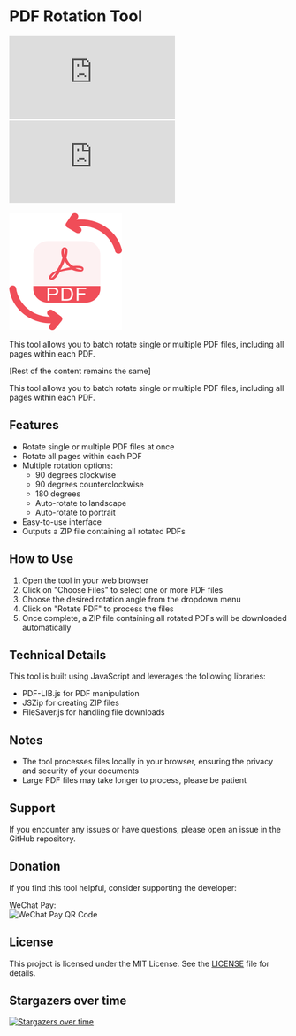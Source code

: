 # PDF Rotation Tool

![Last Commit](https://img.shields.io/github/last-commit/guitarliu/PDF-Rotate-Tool-Node.js)
![Code Size](https://img.shields.io/github/languages/code-size/guitarliu/PDF-Rotate-Tool-Node.js)

![PDF Rotation Tool Logo](https://github.com/guitarliu/PDF-Rotate-Tool-Node.js/blob/main/PDF-Rotate-Tool/public/images/logo.svg)

This tool allows you to batch rotate single or multiple PDF files, including all pages within each PDF.

[Rest of the content remains the same]

This tool allows you to batch rotate single or multiple PDF files, including all pages within each PDF.

## Features

- Rotate single or multiple PDF files at once
- Rotate all pages within each PDF
- Multiple rotation options:
  - 90 degrees clockwise
  - 90 degrees counterclockwise
  - 180 degrees
  - Auto-rotate to landscape
  - Auto-rotate to portrait
- Easy-to-use interface
- Outputs a ZIP file containing all rotated PDFs

## How to Use

1. Open the tool in your web browser
2. Click on "Choose Files" to select one or more PDF files
3. Choose the desired rotation angle from the dropdown menu
4. Click on "Rotate PDF" to process the files
5. Once complete, a ZIP file containing all rotated PDFs will be downloaded automatically

## Technical Details

This tool is built using JavaScript and leverages the following libraries:

- PDF-LIB.js for PDF manipulation
- JSZip for creating ZIP files
- FileSaver.js for handling file downloads

## Notes

- The tool processes files locally in your browser, ensuring the privacy and security of your documents
- Large PDF files may take longer to process, please be patient

## Support

If you encounter any issues or have questions, please open an issue in the GitHub repository.

## Donation

If you find this tool helpful, consider supporting the developer:

WeChat Pay:  
![WeChat Pay QR Code](https://pub-eb4d193b9a814125a65c71bdc18ad5d0.r2.dev/wechat-qr.png)


## License

This project is licensed under the MIT License. See the [LICENSE](LICENSE) file for details.

## Stargazers over time

[![Stargazers over time](https://starchart.cc/guitarliu/PDF-Rotate-Tool-Node.js.svg)](https://starchart.cc/guitarliu/PDF-Rotate-Tool-Node.js)

